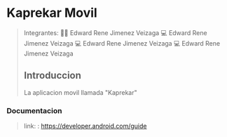# Kaprekar Movil
> Integrantes: 
> 👨‍💻 Edward Rene Jimenez Veizaga
> 💻 Edward Rene Jimenez Veizaga
> 💻 Edward Rene Jimenez Veizaga
> 💻 Edward Rene Jimenez Veizaga
>## Introduccion
> La aplicacion movil llamada "Kaprekar"

### Documentacion
> link: : https://developer.android.com/guide
